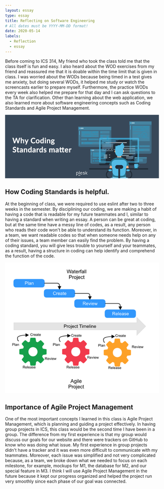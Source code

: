 ```yaml
---
layout: essay
type: essay
title: Reflecting on Software Engineering
# All dates must be YYYY-MM-DD format!
date: 2020-05-14
labels:
  - Reflection
  - essay
---
```


Before coming to ICS 314, My friend who took the class told me that the class itself is fun and easy. I also heard about the WOD exercises from my friend and reassured me that it is doable within the time limit that is given in class. I was worried about the WODs because being timed in a test gives me anxiety, but doing several WODs, it helped me study or watch the screencasts earlier to prepare myself. Furthermore, the practice WODs every week also helped me prepare for that day and I can ask questions to the TA for clarification. Other than learning about the web application, we also learned more about software engineering concepts such as Coding Standards and Agile Project Management.

<img class="ui medium right floated rounded image" src="../images/standards.png">

## How Coding Standards is helpful.
At the beginning of class, we were required to use eslint after two to three weeks in the semester. By disciplining our coding, we are making a habit of having a code that is readable for my future teammates and I, similar to having a standard when writing an essay. A person can be great at coding, but at the same time have a messy line of codes, as a result, any person who reads their code won't be able to understand its function. Moreover, in a team, we want readable codes so that when someone needs help on any of their issues, a team member can easily find the problem. By having a coding standard, you will give less trouble to yourself and your teammates, as a result, having a structure in coding can help identify and comprehend the function of the code.

<img class="ui medium left floated rounded image" src="../images/manage.png">

## Importance of Agile Project Management
One of the most important concepts I learned in this class is Agile Project Management, which is planning and guiding a project effectively. In having group projects in ICS, this class would be the second time I have been in a group. The difference from my first experience is that my group would discuss our goals for our website and there were trackers on GitHub to know who was doing what issue. My first experience in group projects didn't have a tracker and it was even more difficult to communicate with my teammates. Moreover, each issue was simplified and not very complicated because, as a team, we broke down what we needed to focus on each milestone, for example, mockups for M1, the database for M2, and our special feature in M3. I think I will use Agile Project Management in the future because it kept our progress organized and helped the project run very smoothly since each phase of our goal was connected.

